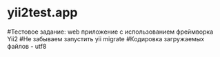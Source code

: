 # yii2test.app
#Тестовое задание: web приложение с использованием фреймворка Yii2
#Не забываем запустить yii migrate
#Кодировка загружаемых файлов - utf8
